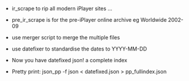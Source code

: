 - ir_scrape to rip all modern iPlayer sites ...

- pre_ir_scrape is for the pre-iPlayer online archive eg Worldwide 2002-09

- use merger script to merge the multiple files

- use datefixer to standardise the dates to YYYY-MM-DD

- Now you have datefixed json! a complete index

- Pretty print:
json_pp -f json < datefixed.json  > pp_fullindex.json
